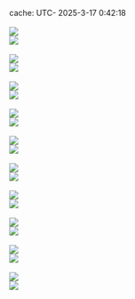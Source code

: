 cache: UTC- 2025-3-17 0:42:18<br/><br/>![](./github-profilemd-generater/default/langCompos.svg)<br/>![](./github-profilemd-generater/default/tagsstat.svg)<br/><br/>![](./github-profilemd-generater/solarized/langCompos.svg)<br/>![](./github-profilemd-generater/solarized/tagsstat.svg)<br/><br/>![](./github-profilemd-generater/solarized_dark/langCompos.svg)<br/>![](./github-profilemd-generater/solarized_dark/tagsstat.svg)<br/><br/>![](./github-profilemd-generater/vue/langCompos.svg)<br/>![](./github-profilemd-generater/vue/tagsstat.svg)<br/><br/>![](./github-profilemd-generater/dracula/langCompos.svg)<br/>![](./github-profilemd-generater/dracula/tagsstat.svg)<br/><br/>![](./github-profilemd-generater/monokai/langCompos.svg)<br/>![](./github-profilemd-generater/monokai/tagsstat.svg)<br/><br/>![](./github-profilemd-generater/nord_bright/langCompos.svg)<br/>![](./github-profilemd-generater/nord_bright/tagsstat.svg)<br/><br/>![](./github-profilemd-generater/nord_dark/langCompos.svg)<br/>![](./github-profilemd-generater/nord_dark/tagsstat.svg)<br/><br/>![](./github-profilemd-generater/github/langCompos.svg)<br/>![](./github-profilemd-generater/github/tagsstat.svg)<br/><br/>![](./github-profilemd-generater/github_dark/langCompos.svg)<br/>![](./github-profilemd-generater/github_dark/tagsstat.svg)<br/><br/>